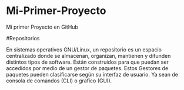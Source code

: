 # Mi-Primer-Proyecto
Mi primer Proyecto en GitHub

#Repositorios

En sistemas operativos GNU/Linux, un repositorio es un espacio centralizado donde se almacenan, organizan, mantienen y difunden distintos tipos de software. Están construidos para que puedan ser accedidos por medio de un gestor de paquetes. Estos Gestores de paquetes pueden clasificarse según su interfaz de usuario. Ya sean de consola de comandos (CLI) o grafico (GUI).

